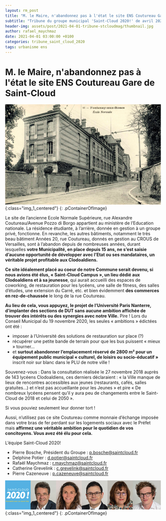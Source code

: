 ```yaml
---
layout: rm_post
title: "M. le Maire, n'abandonnez pas à l'état le site ENS Coutureau Gare de Saint-Cloud"
subtitle: "Tribune du groupe municipal 'Saint-Cloud 2020!' de avril 2021"
header-img: assets/post/2021-04-01-tribune-stcloudmag/thumbnail.jpg
author: rafael_maychmaz
date: 2021-04-01 03:00:00 +0100
categories: tribune_saint_cloud_2020 
tags: urbanisme ens
---
```


# M. le Maire, n'abandonnez pas à l'état le site ENS Coutureau Gare de Saint-Cloud

![texte alternatif à l'image](/assets/post/2021-04-01-tribune-stcloudmag/thumbnail.jpg "Description de l info-bulle image"){:class="img_1_centered"}
{: .pContainerOfImage}

Le site de l’ancienne Ecole Normale Supérieure, rue Alexandre Coutureau/Avenue Pozzo di Borgo appartient au ministère de l’Education nationale. La résidence étudiante, à l’arrière, donnée en gestion à un groupe privé, fonctionne. En revanche, les autres bâtiments, notamment le très beau bâtiment Années 20, rue Coutureau, donnés en gestion au CROUS de Versailles, sont à l’abandon depuis de nombreuses années, durant lesquelles **votre Municipalité, en place depuis 15 ans, ne s’est saisie d’aucune opportunité de développer avec l’Etat ou ses mandataires, un véritable projet profitable aux Clodoaldiens.**

**Ce site idéalement placé au coeur de notre Commune serait devenu, si nous avions été élus, « Saint-Cloud Campus », un lieu dédié aux Clodoaldiens et à sa jeunesse**, qui aurait accueilli des espaces de coworking, de restauration pour les lycéens, une salle de fitness, des salles d’études, une extension du Carré, etc. et bien évidemment **des commerces en rez-de-chaussée** le long de la rue Coutureau.

**Au lieu de cela, vous appuyez, le projet de l’Université Paris Nanterre, d’implanter des sections de DUT sans aucune ambition affichée de trouver des intérêts ou des synergies avec notre Ville.** Pire ! Lors du Conseil Municipal du 19 novembre 2020, les seules « ambitions » édictées ont été :
- imposer à l’Université des solutions de restauration sur place (?)
- récupérer une petite bande de terrain pour que les bus puissent « mieux » tourner…
- et **surtout abandonner l’emplacement réservé de 2800 m² pour un équipement public municipal « culturel, de loisirs ou socio-éducatif »** inscrit noir sur blanc dans le PLU de notre ville !

Souvenez-vous : Dans la consultation réalisée le 27 novembre 2018 auprès de 143 lycéens Clodoaldiens, ces derniers déclaraient : « la Ville manque de lieux de rencontres accessibles aux jeunes (restaurants, cafés, salles gratuites…) et n’est pas accueillante pour les Jeunes » et pire « De nombreux lycéens pensent qu’il y aura peu de changements entre le Saint-Cloud de 2018 et celui de 2050 ».

Si vous pouviez seulement leur donner tort !

Aussi, n’utilisez pas ce site Coutureau comme monnaie d’échange imposée dans votre bras de fer perdant sur les logements sociaux avec le Préfet mais **affirmez une véritable ambition pour le quotidien de vos concitoyens. Vous avez été élu pour cela.**


L’équipe Saint-Cloud 2020!
- Pierre Bosche, Président du Groupe :
p.bosche@saintcloud.fr
- Delphine Potier : d.potier@saintcloud.fr
- Rafaël Maychmaz : r.maychmaz@saintcloud.fr
- Catherine Grevelink : c.grevelink@saintcloud.fr
- Pierre Cazeneuve : p.cazeneuve@saintcloud.fr

![texte alternatif à l'image](/assets/post/2020-03-15-elections-municipales-2020/2020-03-15_photo_des_elus.png "Description de l info-bulle image"){:class="img_1_centered"}
{: .pContainerOfImage}


